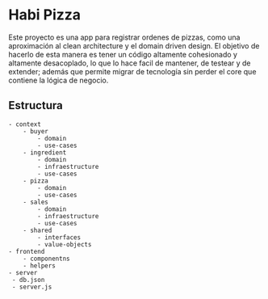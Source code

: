 # Habi Pizza
Este proyecto es una app para registrar ordenes de pizzas, como una aproximación al clean architecture y el domain driven design. El objetivo de hacerlo de esta manera es tener un código altamente cohesionado y altamente desacoplado, lo que lo hace facil de mantener, de testear y de extender; además que permite migrar de tecnología sin perder el core que contiene la lógica de negocio.

## Estructura

```
- context
    - buyer
        - domain
        - use-cases
    - ingredient
        - domain
        - infraestructure
        - use-cases
    - pizza
        - domain
        - use-cases
    - sales
        - domain
        - infraestructure
        - use-cases
    - shared
        - interfaces
        - value-objects
- frontend
    - componentns
    - helpers
- server
 - db.json
 - server.js
```